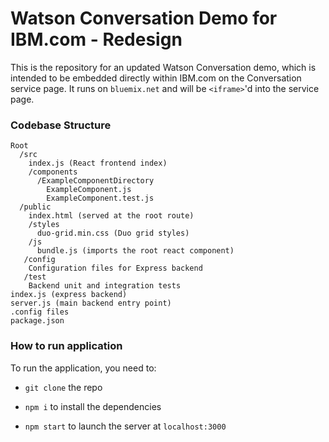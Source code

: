 # Watson Conversation Demo for IBM.com - Redesign

This is the repository for an updated Watson Conversation demo, which is intended to be embedded directly within IBM.com on the Conversation service page. It runs on `bluemix.net` and will be `<iframe>`'d into the service page.

### Codebase Structure

```
Root  
  /src  
    index.js (React frontend index)  
    /components  
      /ExampleComponentDirectory  
        ExampleComponent.js  
        ExampleComponent.test.js  
  /public  
    index.html (served at the root route)  
    /styles  
      duo-grid.min.css (Duo grid styles)
    /js
      bundle.js (imports the root react component)
   /config
    Configuration files for Express backend
   /test
    Backend unit and integration tests
index.js (express backend)
server.js (main backend entry point)
.config files
package.json
```

### How to run application

To run the application, you need to:

- `git clone` the repo

- `npm i` to install the dependencies

- `npm start` to launch the server at `localhost:3000`
